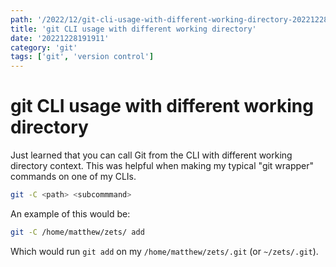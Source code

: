 ```yaml
---
path: '/2022/12/git-cli-usage-with-different-working-directory-20221228191911'
title: 'git CLI usage with different working directory'
date: '20221228191911'
category: 'git'
tags: ['git', 'version control']
---
```


# git CLI usage with different working directory
Just learned that you can call Git from the CLI with different working directory
context. This was helpful when making my typical "git wrapper" commands on
one of my CLIs.

```bash
git -C <path> <subcommmand>
```

An example of this would be:
```bash
git -C /home/matthew/zets/ add
```

Which would run `git add` on my `/home/matthew/zets/.git` (or `~/zets/.git`).

